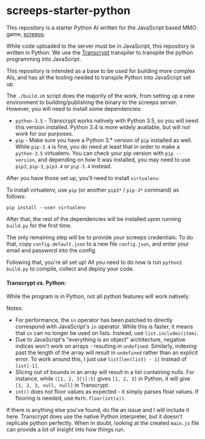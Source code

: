 screeps-starter-python
==========

This repository is a starter Python AI written for the JavaScript based MMO game, [screeps](https://screeps.com).

While code uploaded to the server must be in JavaScript, this repository is written in Python. We use the
[Transcrypt](https://github.com/QQuick/Transcrypt) transpiler to transpile the python programming into JavaScript.

This repository is intended as a base to be used for building more complex AIs, and has all the tooling needed to
transpile Python into JavaScript set up.

The `./build.sh` script does the majority of the work, from setting up a new environment to building/publishing the
binary to the screeps server. However, you will need to install some dependencies:

- `python-3.5` - Transcrypt works natively with Python 3.5, so you will need this version installed. Python 3.4 is more
  widely available, but will not work for our purposes.
- `pip` - Make sure you have a Python 3.* version of `pip` installed as well. While `pip-3.4` is fine, you do need at
  least that in order to make a `python-3.5` virtualenv. You can check your pip version with `pip --version`, and
  depending on how it was installed, you may need to use `pip3`, `pip-3`, `pip3.4` or `pip-3.4` instead.

After you have those set up, you'll need to install `virtualenv`:

To install virtualenv, use `pip` (or another `pip3*` / `pip-3*` command) as follows:

```
pip install --user virtualenv
```


After that, the rest of the dependencies will be installed upon running `build.py` for the first time.

The only remaining step will be to provide your screeps credentials. To do that, copy `config.default.json` to
a new file `config.json`, and enter your email and password into the config.

Following that, you're all set up! All you need to do now is run `python3 build.py` to compile, collect and deploy your
code.

#### Transcrypt vs. Python:

While the program is in Python, not all python features will work natively.

Notes:
- For performance, the `in` operator has been patched to directly correspond with JavaScript's `in` operator. While this
  is faster, it means that `in` can no longer be used on lists. Instead, use `list.includes(item)`.
- Due to JavaScript's "everything is an object" architecture, negative indices won't work on arrays - resulting in
  `undefined`. Similarly, indexing past the length of the array will result in `undefined` rather than an explicit
  error. To work around this, I just use `list[len(list) - 1]` instead of `list[-1]`.
- Slicing out of bounds in an array will result in a list containing nulls. For instance, while `([1, 2, 3])[:5]` gives
  `[1, 2, 3]` in Python, it will give `[1, 2, 3, null, null]` in Transcrypt.
- `int()` does not floor values as expected - it simply parses float values. If flooring is needed, use
  `Math.floor(int(x))`.

If there is anything else you've found, do file an issue and I will include it here. Transcrypt does use the native
Python interpreter, but it doesn't replicate python perfectly. When in doubt, looking at the created `main.js` file can
provide a lot of insight into how things run.
